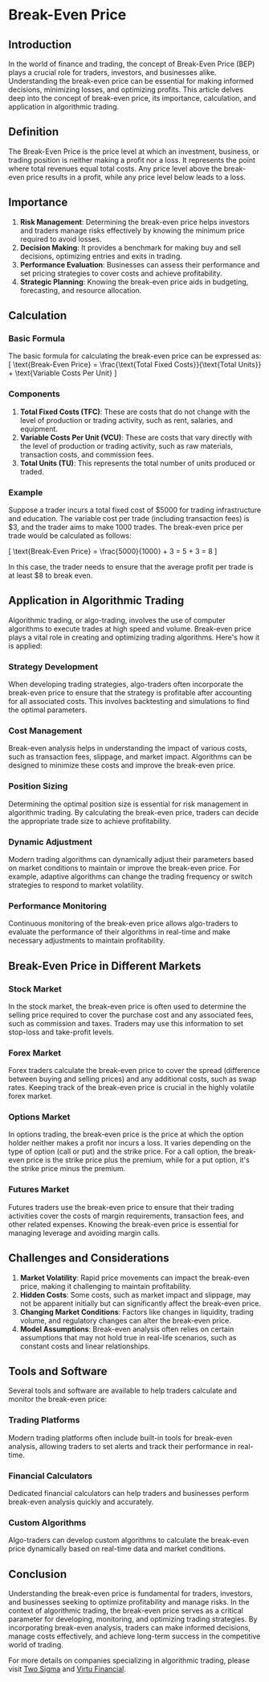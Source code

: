 # Break-Even Price

## Introduction
In the world of finance and trading, the concept of Break-Even Price (BEP) plays a crucial role for traders, investors, and businesses alike. Understanding the break-even price can be essential for making informed decisions, minimizing losses, and optimizing profits. This article delves deep into the concept of break-even price, its importance, calculation, and application in algorithmic trading.

## Definition
The Break-Even Price is the price level at which an investment, business, or trading position is neither making a profit nor a loss. It represents the point where total revenues equal total costs. Any price level above the break-even price results in a profit, while any price level below leads to a loss.

## Importance
1. **Risk Management**: Determining the break-even price helps investors and traders manage risks effectively by knowing the minimum price required to avoid losses.
2. **Decision Making**: It provides a benchmark for making buy and sell decisions, optimizing entries and exits in trading.
3. **Performance Evaluation**: Businesses can assess their performance and set pricing strategies to cover costs and achieve profitability.
4. **Strategic Planning**: Knowing the break-even price aids in budgeting, forecasting, and resource allocation.

## Calculation
### Basic Formula
The basic formula for calculating the break-even price can be expressed as:
\[ \text{Break-Even Price} = \frac{\text{Total Fixed Costs}}{\text{Total Units}} + \text{Variable Costs Per Unit} \]

### Components
1. **Total Fixed Costs (TFC)**: These are costs that do not change with the level of production or trading activity, such as rent, salaries, and equipment.
2. **Variable Costs Per Unit (VCU)**: These are costs that vary directly with the level of production or trading activity, such as raw materials, transaction costs, and commission fees.
3. **Total Units (TU)**: This represents the total number of units produced or traded.

### Example
Suppose a trader incurs a total fixed cost of $5000 for trading infrastructure and education. The variable cost per trade (including transaction fees) is $3, and the trader aims to make 1000 trades. The break-even price per trade would be calculated as follows:

\[ \text{Break-Even Price} = \frac{5000}{1000} + 3 = 5 + 3 = 8 \]

In this case, the trader needs to ensure that the average profit per trade is at least $8 to break even.

## Application in Algorithmic Trading
Algorithmic trading, or algo-trading, involves the use of computer algorithms to execute trades at high speed and volume. Break-even price plays a vital role in creating and optimizing trading algorithms. Here's how it is applied:

### Strategy Development
When developing trading strategies, algo-traders often incorporate the break-even price to ensure that the strategy is profitable after accounting for all associated costs. This involves backtesting and simulations to find the optimal parameters.

### Cost Management
Break-even analysis helps in understanding the impact of various costs, such as transaction fees, slippage, and market impact. Algorithms can be designed to minimize these costs and improve the break-even price.

### Position Sizing
Determining the optimal position size is essential for risk management in algorithmic trading. By calculating the break-even price, traders can decide the appropriate trade size to achieve profitability.

### Dynamic Adjustment
Modern trading algorithms can dynamically adjust their parameters based on market conditions to maintain or improve the break-even price. For example, adaptive algorithms can change the trading frequency or switch strategies to respond to market volatility.

### Performance Monitoring
Continuous monitoring of the break-even price allows algo-traders to evaluate the performance of their algorithms in real-time and make necessary adjustments to maintain profitability.

## Break-Even Price in Different Markets
### Stock Market
In the stock market, the break-even price is often used to determine the selling price required to cover the purchase cost and any associated fees, such as commission and taxes. Traders may use this information to set stop-loss and take-profit levels.

### Forex Market
Forex traders calculate the break-even price to cover the spread (difference between buying and selling prices) and any additional costs, such as swap rates. Keeping track of the break-even price is crucial in the highly volatile forex market.

### Options Market
In options trading, the break-even price is the price at which the option holder neither makes a profit nor incurs a loss. It varies depending on the type of option (call or put) and the strike price. For a call option, the break-even price is the strike price plus the premium, while for a put option, it's the strike price minus the premium.

### Futures Market
Futures traders use the break-even price to ensure that their trading activities cover the costs of margin requirements, transaction fees, and other related expenses. Knowing the break-even price is essential for managing leverage and avoiding margin calls.

## Challenges and Considerations
1. **Market Volatility**: Rapid price movements can impact the break-even price, making it challenging to maintain profitability.
2. **Hidden Costs**: Some costs, such as market impact and slippage, may not be apparent initially but can significantly affect the break-even price.
3. **Changing Market Conditions**: Factors like changes in liquidity, trading volume, and regulatory changes can alter the break-even price.
4. **Model Assumptions**: Break-even analysis often relies on certain assumptions that may not hold true in real-life scenarios, such as constant costs and linear relationships.

## Tools and Software
Several tools and software are available to help traders calculate and monitor the break-even price:

### Trading Platforms
Modern trading platforms often include built-in tools for break-even analysis, allowing traders to set alerts and track their performance in real-time.

### Financial Calculators
Dedicated financial calculators can help traders and businesses perform break-even analysis quickly and accurately.

### Custom Algorithms
Algo-traders can develop custom algorithms to calculate the break-even price dynamically based on real-time data and market conditions.

## Conclusion
Understanding the break-even price is fundamental for traders, investors, and businesses seeking to optimize profitability and manage risks. In the context of algorithmic trading, the break-even price serves as a critical parameter for developing, monitoring, and optimizing trading strategies. By incorporating break-even analysis, traders can make informed decisions, manage costs effectively, and achieve long-term success in the competitive world of trading.

For more details on companies specializing in algorithmic trading, please visit [Two Sigma](https://www.twosigma.com/) and [Virtu Financial](https://www.virtu.com/).